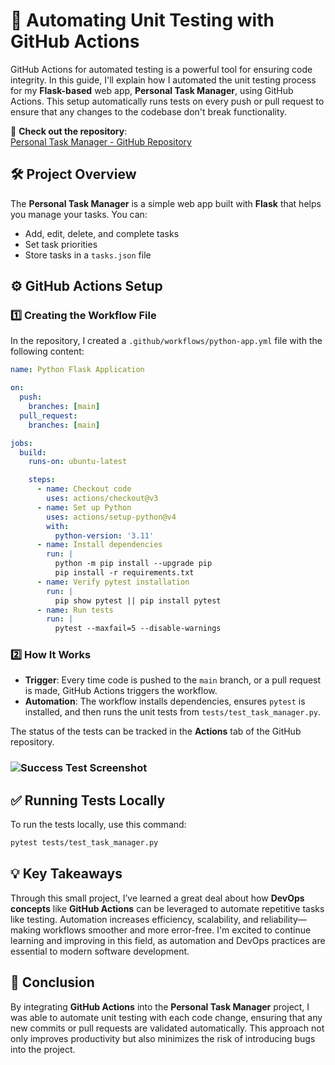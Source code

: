 
# 🚀 Automating Unit Testing with GitHub Actions

GitHub Actions for automated testing is a powerful tool for ensuring code integrity. In this guide, I'll explain how I automated the unit testing process for my **Flask-based** web app, **Personal Task Manager**, using GitHub Actions. This setup automatically runs tests on every push or pull request to ensure that any changes to the codebase don't break functionality.

🔗 **Check out the repository**:  
[Personal Task Manager - GitHub Repository](https://github.com/hamdan587/Personal-Task-Manager)

## 🛠️ Project Overview
The **Personal Task Manager** is a simple web app built with **Flask** that helps you manage your tasks. You can:
- Add, edit, delete, and complete tasks
- Set task priorities
- Store tasks in a `tasks.json` file

## ⚙️ GitHub Actions Setup

### 1️⃣ **Creating the Workflow File**

In the repository, I created a `.github/workflows/python-app.yml` file with the following content:

```yaml
name: Python Flask Application

on:
  push:
    branches: [main]
  pull_request:
    branches: [main]

jobs:
  build:
    runs-on: ubuntu-latest

    steps:
      - name: Checkout code
        uses: actions/checkout@v3
      - name: Set up Python
        uses: actions/setup-python@v4
        with:
          python-version: '3.11'
      - name: Install dependencies
        run: |
          python -m pip install --upgrade pip
          pip install -r requirements.txt
      - name: Verify pytest installation
        run: |
          pip show pytest || pip install pytest
      - name: Run tests
        run: |
          pytest --maxfail=5 --disable-warnings
```

### 2️⃣ **How It Works**

- **Trigger**: Every time code is pushed to the `main` branch, or a pull request is made, GitHub Actions triggers the workflow.
- **Automation**: The workflow installs dependencies, ensures `pytest` is installed, and then runs the unit tests from `tests/test_task_manager.py`.

The status of the tests can be tracked in the **Actions** tab of the GitHub repository.

### ![Success Test Screenshot](https://github.com/hamdan587/Devops-Course-2024/blob/main/GithubAction.png)

## ✅ Running Tests Locally

To run the tests locally, use this command:

```bash
pytest tests/test_task_manager.py
```

## 💡 Key Takeaways

Through this small project, I’ve learned a great deal about how **DevOps concepts** like **GitHub Actions** can be leveraged to automate repetitive tasks like testing. Automation increases efficiency, scalability, and reliability—making workflows smoother and more error-free. I'm excited to continue learning and improving in this field, as automation and DevOps practices are essential to modern software development.

## 💬 Conclusion

By integrating **GitHub Actions** into the **Personal Task Manager** project, I was able to automate unit testing with each code change, ensuring that any new commits or pull requests are validated automatically. This approach not only improves productivity but also minimizes the risk of introducing bugs into the project.
